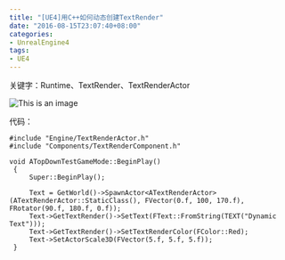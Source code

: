 ```yaml
---
title: "[UE4]用C++如何动态创建TextRender"
date: "2016-08-15T23:07:40+08:00"
categories:
- UnrealEngine4
tags:
- UE4
---
```


关键字：Runtime、TextRender、TextRenderActor

![This is an image](/img/20160815-[UE4]用C++如何动态创建TextRender.jpg)

代码：

    #include "Engine/TextRenderActor.h"
    #include "Components/TextRenderComponent.h"

    void ATopDownTestGameMode::BeginPlay()
     {
         Super::BeginPlay();
     
         Text = GetWorld()->SpawnActor<ATextRenderActor>(ATextRenderActor::StaticClass(), FVector(0.f, 100, 170.f), FRotator(90.f, 180.f, 0.f));
         Text->GetTextRender()->SetText(FText::FromString(TEXT("Dynamic Text")));
         Text->GetTextRender()->SetTextRenderColor(FColor::Red);
         Text->SetActorScale3D(FVector(5.f, 5.f, 5.f));
     }
